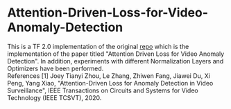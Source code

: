 # Attention-Driven-Loss-for-Video-Anomaly-Detection

This is a TF 2.0 implementation of the original <a href=https://github.com/joeyzhouty/Attention-driven-loss>repo</a> which is the implementation of the paper titled "Attention Driven Loss for Video Anomaly Detection". In addition, experiments with different Normalization Layers and Optimizers have been performed. 
<br>
References
[1] Joey Tianyi Zhou, Le Zhang, Zhiwen Fang, Jiawei Du, Xi Peng, Yang Xiao, "Attention-Driven Loss for Anomaly Detection in Video Surveillance", IEEE Transactions on Circuits and Systems for Video Technology (IEEE TCSVT), 2020.
